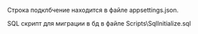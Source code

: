 Строка подклбчение находится в файле appsettings.json.

SQL скрипт для миграции в бд в файле Scripts\SqlInitialize.sql

